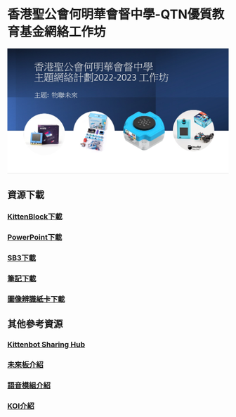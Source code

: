 # 香港聖公會何明華會督中學-QTN優質教育基金網絡工作坊

![](./images/1.jpeg)

## 資源下載

### [KittenBlock下載](https://bit.ly/060123KittenBlock)
### [PowerPoint下載](https://bit.ly/060123QTNPPT)
### [SB3下載](https://bit.ly/060123QTNSB3)
### [筆記下載](https://bit.ly/06012023Notes)
### [圖像辨識紙卡下載](https://drive.google.com/file/d/1Hr0t6ktHZWfS2o6ueOkHLQmyC9_SXwnO/view?usp=sharing)

## 其他參考資源

### [Kittenbot Sharing Hub](https://sharinghub.kittenbot.hk)

### [未來板介紹](https://kittenbothk.readthedocs.io/en/latest/futureboard/futureboard.html)

### [語音模組介紹](https://kittenbothk.readthedocs.io/en/latest/functional_module/sugar/sugar_asr.html)

### [KOI介紹](https://kittenbothk.readthedocs.io/en/latest/AI%20Cam/intro.html)